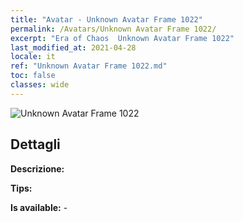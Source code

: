 ```yaml
---
title: "Avatar - Unknown Avatar Frame 1022"
permalink: /Avatars/Unknown Avatar Frame 1022/
excerpt: "Era of Chaos  Unknown Avatar Frame 1022"
last_modified_at: 2021-04-28
locale: it
ref: "Unknown Avatar Frame 1022.md"
toc: false
classes: wide
---
```

 ![Unknown Avatar Frame 1022](/images/a/avatarFrame_22.png)

## Dettagli

 **Descrizione:**  

 **Tips:**  

 **Is available:**  - 

